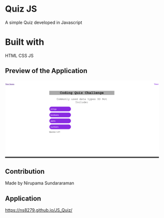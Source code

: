 # Quiz JS

A simple Quiz developed in Javascript

# Built with
HTML
CSS
JS

## Preview of the Application
![Alt text](./assets/images/preview.png?raw=true "Title")

## Contribution
Made by Nirupama Sundararaman

## Application 
https://ns8279.github.io/JS_Quiz/
